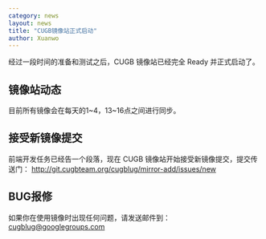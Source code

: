 ```yaml
---
category: news
layout: news
title: "CUGB镜像站正式启动"
author: Xuanwo
---
```


经过一段时间的准备和测试之后，CUGB 镜像站已经完全 Ready 并正式启动了。


## 镜像站动态

目前所有镜像会在每天的1~4，13~16点之间进行同步。

## 接受新镜像提交

前端开发任务已经告一个段落，现在 CUGB 镜像站开始接受新镜像提交，提交传送门： http://git.cugbteam.org/cugblug/mirror-add/issues/new

## BUG报修

如果你在使用镜像时出现任何问题，请发送邮件到： cugblug@googlegroups.com 
